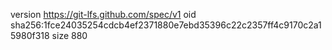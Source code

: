 version https://git-lfs.github.com/spec/v1
oid sha256:1fce24035254cdcb4ef2371880e7ebd35396c22c2357ff4c9170c2a15980f318
size 880
